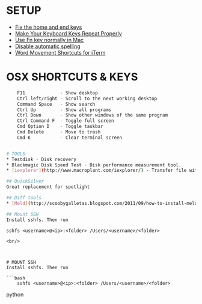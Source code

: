 # SETUP
* [Fix the home and end keys](http://lifehacker.com/225873/mac-switchers-tip--remap-the-home-and-end-keys)
* [Make Your Keyboard Keys Repeat Properly](http://lifehacker.com/5826055/make-your-keyboard-keys-repeat-properly-when-held-down-in-mac-os-x-lion)
* [Use Fn key normally in Mac](https://support.apple.com/kb/HT3399)
* [Disable automatic spelling](http://macs.about.com/od/OSXLion107/qt/Os-X-Lion-Automatic-Spelling-Correction.htm)
* [Word Movement Shortcuts for iTerm](http://www.michael-noll.com/blog/2007/01/04/word-movement-shortcuts-for-iterm-on-mac-os-x/)

# OSX SHORTCUTS & KEYS

```bash
    F11             - Show desktop
    Ctrl left/right - Scroll to the next working desktop
    Command Space   - Show search
    Ctrl Up         - Show all programs
    Ctrl Down       - Show other windows of the same program
    Ctrl Command F  - Toggle full screen
    Cmd Option D    - Toggle taskbar
    Cmd Delete      - Move to trash
    Cmd K           - Clear terminal screen


# TOOLS
* Testdisk - Disk recovery
* Blackmagic Disk Speed Test - Disk performance measurement tool.
* [iexplorer](http://www.macroplant.com/iexplorer/) - Transfer file with iPhone easily

## QuickSilver
Great replacement for spotlight

## Diff tools
* [Meld](http://scoobygalletas.blogspot.com/2011/09/how-to-install-meld-in-mac-os-x-lion.html)

## Mount SSH
Install sshfs. Then run

```
    sshfs <username>@<ip>:<folder> /Users/<username>/<folder>
```
<br/>



# MOUNT SSH
Install sshfs. Then run

```bash
    sshfs <username>@<ip>:<folder> /Users/<username>/<folder>
```
python
